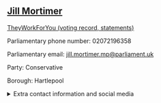 ## <a href="https://members.parliament.uk/member/4916/contact">Jill Mortimer</a>

<a href="https://www.theyworkforyou.com/mp/25984/jill_mortimer/hartlepool">TheyWorkForYou (voting record, statements)</a> 

Parliamentary phone number: 02072196358 

Parliamentary email: jill.mortimer.mp@parliament.uk 

Party: Conservative 

Borough: Hartlepool 

<details><summary>Extra contact information and social media</summary> 
<li>Website:</li>
<li>Twitter:</li>
<li>Constituency office phone number:</li>
<li>Constituency office email:</li>
<li>Facebook:</li>
<li>Instagram:</li>
<li>Youtube:</li>
<li>Linkedin:</li>
<li>Government department phone number:</li>
<li>Government department email:</li>
<li>Threads:</li>
<li>Party office phone number:</li>
<li>Party office email:</li>
<li>Tiktok:</li>
</details>